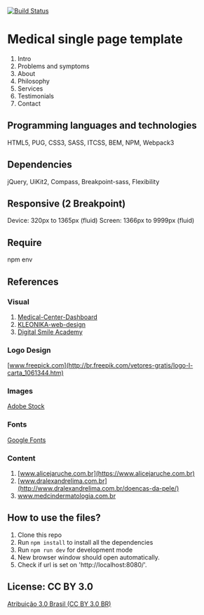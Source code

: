 [![Build Status](https://travis-ci.org/alessandrotraversi/madicalTheme.svg?branch=master)](https://travis-ci.org/alessandrotraversi/madicalTheme)

# Medical single page template

1. Intro
2. Problems and symptoms
3. About
3. Philosophy
4. Services
5. Testimonials
6. Contact

## Programming languages and technologies

HTML5, PUG, CSS3, SASS, ITCSS, BEM, NPM, Webpack3

## Dependencies

jQuery, UiKit2, Compass, Breakpoint-sass, Flexibility

## Responsive (2 Breakpoint)

Device: 320px to 1365px (fluid)
Screen: 1366px to 9999px (fluid)

## Require

npm env

## References

### Visual

1. [Medical-Center-Dashboard](https://www.behance.net/gallery/55109081/Medical-Center-Dashboard)
2. [KLEONIKA-web-design](https://www.behance.net/gallery/47242605/KLEONIKA-web-design)
3. [Digital Smile Academy](http://dsa.clinic/)

### Logo Design

[www.freepick.com](http://br.freepik.com/vetores-gratis/logo-l-carta_1061344.htm)

### Images

[Adobe Stock](https://stock.adobe.com)

### Fonts

[Google Fonts](https://fonts.google.com/)

### Content

1. [www.alicejaruche.com.br](https://www.alicejaruche.com.br)
2. [www.dralexandrelima.com.br](http://www.dralexandrelima.com.br/doencas-da-pele/)
3. [www.medcindermatologia.com.br ](http://medcindermatologia.com.br/ )

## How to use the files?

1. Clone this repo
2. Run `npm install` to install all the dependencies
3. Run `npm run dev` for development mode
4. New browser window should open automatically.
5. Check if url is set on 'http://localhost:8080/'.

## License: CC BY 3.0

[Atribuição 3.0 Brasil (CC BY 3.0 BR)](https://creativecommons.org/licenses/by/3.0/br/)
